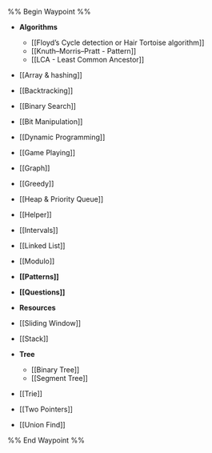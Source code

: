 %% Begin Waypoint %%
- **Algorithms**
	- [[Floyd’s Cycle detection or Hair Tortoise algorithm]]
	- [[Knuth–Morris–Pratt - Pattern]]
	- [[LCA - Least Common Ancestor]]
- [[Array & hashing]]
- [[Backtracking]]
- [[Binary Search]]
- [[Bit Manipulation]]
- [[Dynamic Programming]]
- [[Game Playing]]
- [[Graph]]
- [[Greedy]]
- [[Heap & Priority Queue]]
- [[Helper]]
- [[Intervals]]
- [[Linked List]]
- [[Modulo]]
- **[[Patterns]]**
- **[[Questions]]**
- **Resources**

- [[Sliding Window]]
- [[Stack]]
- **Tree**
	- [[Binary Tree]]
	- [[Segment Tree]]
- [[Trie]]
- [[Two Pointers]]
- [[Union Find]]

%% End Waypoint %%